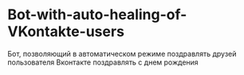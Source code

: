 # Bot-with-auto-healing-of-VKontakte-users
Бот, позволяющий в автоматическом режиме поздравлять друзей пользователя Вконтакте поздравлять с днем рождения
